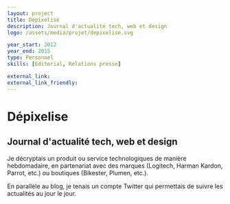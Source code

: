 ```yaml
---
layout: project
title: Dépixelise
description: Journal d'actualité tech, web et design
logo: /assets/media/projet/depixelise.svg

year_start: 2012
year_end: 2015
type: Personnel
skills: [Editorial, Relations presse]

external_link: 
external_link_friendly: 
---
```


# Dépixelise

## Journal d'actualité tech, web et design

Je décryptais un produit ou service technologiques de manière hebdomadaire, en partenariat avec des marques (Logitech, Harman Kardon, Parrot, etc.) ou boutiques (Bikester, Plumen, etc.).

En parallèle au blog, je tenais un compte Twitter qui permettais de suivre les actualités au jour le jour.

